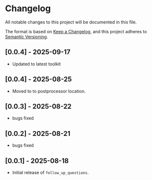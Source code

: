 # Changelog

All notable changes to this project will be documented in this file.

The format is based on [Keep a Changelog](https://keepachangelog.com/en/1.0.0/), 
and this project adheres to [Semantic Versioning](https://semver.org/spec/v2.0.0.html).

## [0.0.4] - 2025-09-17
- Updated to latest toolkit

## [0.0.4] - 2025-08-25
- Moved to to postprocessor location.

## [0.0.3] - 2025-08-22
- bugs fixed

## [0.0.2] - 2025-08-21
- bugs fixed

## [0.0.1] - 2025-08-18
- Initial release of `follow_up_questions`.